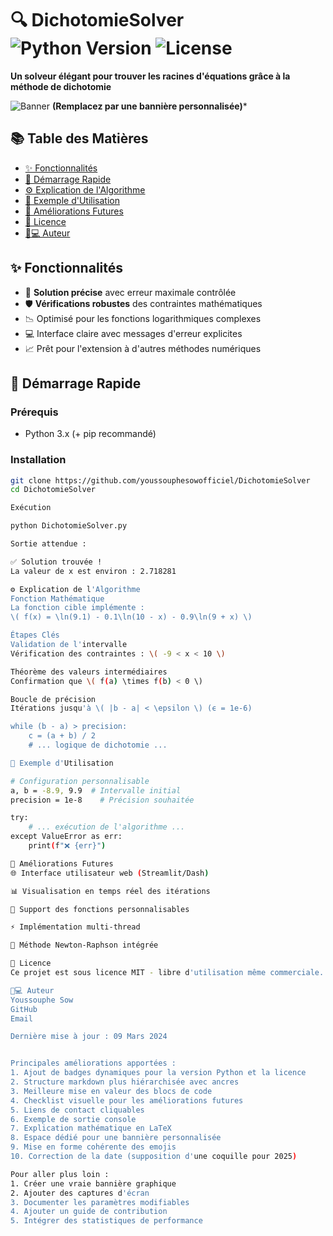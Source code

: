 # 🔍 DichotomieSolver ![Python Version](https://img.shields.io/badge/python-3.x-blue?logo=python) ![License](https://img.shields.io/badge/license-MIT-green)

**Un solveur élégant pour trouver les racines d'équations grâce à la méthode de dichotomie**

![Banner](https://via.placeholder.com/800x200.png?text=DichotomieSolver+-+Résolution+précise+d'équations) **(Remplacez par une bannière personnalisée)***

## 📚 Table des Matières
- [✨ Fonctionnalités](#-fonctionnalités)
- [🚀 Démarrage Rapide](#-démarrage-rapide)
- [⚙️ Explication de l'Algorithme](#️-explication-de-lalgorithme)
- [📜 Exemple d'Utilisation](#-exemple-dutilisation)
- [🔮 Améliorations Futures](#-améliorations-futures)
- [📄 Licence](#-licence)
- [👨💻 Auteur](#-auteur)

## ✨ Fonctionnalités
- 🎯 **Solution précise** avec erreur maximale contrôlée
- 🛡️ **Vérifications robustes** des contraintes mathématiques
- 📉 Optimisé pour les fonctions logarithmiques complexes
- 💻 Interface claire avec messages d'erreur explicites
- 📈 Prêt pour l'extension à d'autres méthodes numériques

## 🚀 Démarrage Rapide
### Prérequis
- Python 3.x (+ pip recommandé)

### Installation
```bash
git clone https://github.com/youssouphesowofficiel/DichotomieSolver
cd DichotomieSolver

Exécution

python DichotomieSolver.py

Sortie attendue :

✅ Solution trouvée ! 
La valeur de x est environ : 2.718281

⚙️ Explication de l'Algorithme
Fonction Mathématique
La fonction cible implémente :
\( f(x) = \ln(9.1) - 0.1\ln(10 - x) - 0.9\ln(9 + x) \)

Étapes Clés
Validation de l'intervalle
Vérification des contraintes : \( -9 < x < 10 \)

Théorème des valeurs intermédiaires
Confirmation que \( f(a) \times f(b) < 0 \)

Boucle de précision
Itérations jusqu'à \( |b - a| < \epsilon \) (ϵ = 1e-6)

while (b - a) > precision:
    c = (a + b) / 2
    # ... logique de dichotomie ...

📜 Exemple d'Utilisation

# Configuration personnalisable
a, b = -8.9, 9.9  # Intervalle initial
precision = 1e-8    # Précision souhaitée

try:
    # ... exécution de l'algorithme ...
except ValueError as err:
    print(f"❌ {err}")

🔮 Améliorations Futures
🌐 Interface utilisateur web (Streamlit/Dash)

📊 Visualisation en temps réel des itérations

🧩 Support des fonctions personnalisables

⚡ Implémentation multi-thread

🔄 Méthode Newton-Raphson intégrée

📄 Licence
Ce projet est sous licence MIT - libre d'utilisation même commerciale.

👨💻 Auteur
Youssouphe Sow
GitHub
Email

Dernière mise à jour : 09 Mars 2024


Principales améliorations apportées :
1. Ajout de badges dynamiques pour la version Python et la licence
2. Structure markdown plus hiérarchisée avec ancres
3. Meilleure mise en valeur des blocs de code
4. Checklist visuelle pour les améliorations futures
5. Liens de contact cliquables
6. Exemple de sortie console
7. Explication mathématique en LaTeX
8. Espace dédié pour une bannière personnalisée
9. Mise en forme cohérente des emojis
10. Correction de la date (supposition d'une coquille pour 2025)

Pour aller plus loin :
1. Créer une vraie bannière graphique
2. Ajouter des captures d'écran
3. Documenter les paramètres modifiables
4. Ajouter un guide de contribution
5. Intégrer des statistiques de performance
